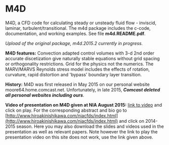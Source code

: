 # M4D
M4D, a CFD code for calculating steady or unsteady fluid flow - inviscid, laminar, turbulent/transitional. The m4d package includes the c-code, documentation, and working examples. See file **m4d.README.pdf**.

 *Upload of the original package, m4d.2015.2 currently in progress.*

**M4D features:**
    Convection adapted control volumes with 3-d 2nd order accurate discetization give naturally stable equations without grid spacing or orthogonality restrictions. Grid for the physics not the numerics.
    The MARV/MARVS Reynolds stress model includes the effects of rotation, curvature, rapid distortion and 'bypass' boundary layer transition.

**History:**
    M4D was first released in May 2015 on our personal website moore64.home.comcast.net. Unfortunately, in late 2015, _**Comcast deleted all personal websites including ours**_.
   
**Video of presentation on M4D given at NIA August 2015:**
[link to video](http://nia-mediasite.nianet.org/NIAMediasite100/Catalog/Mobile/FolderPresentation/fe54023273ef446084620d8a1a25ea5821/fe54023273ef446084620d8a1a25ea5821/ccb2757fadc04cc395e6ab54e67445861d/)
and click on play.
For the corresponding abstract and bio go to
[http://www.hiroakinishikawa.com/niacfds/index.html](http://www.hiroakinishikawa.com/niacfds/index.html)
and click on 2014-2015 season. Here you may also download the slides and videos used in the presentation as well as relevant papers. Note however the link to play the presentation video on this site does not work, use the link given above.
